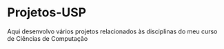 # Projetos-USP
 Aqui desenvolvo vários projetos relacionados às disciplinas do meu curso de Ciências de Computação
